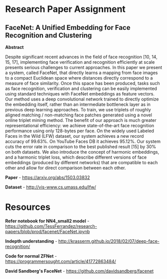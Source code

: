 # Research Paper Assignment

## FaceNet: A Unified Embedding for Face Recognition and Clustering

**Abstract**

Despite significant recent advances in the field of face recognition [10, 14, 15, 17], implementing face verification and recognition efficiently at scale presents serious challenges to current approaches. In this paper we present a system, called FaceNet, that directly learns a mapping from face images to a compact Euclidean space where distances directly correspond to a measure of face similarity. Once this space has been produced, tasks such as face recognition, verification and clustering can be easily implemented using standard techniques with FaceNet embeddings as feature vectors. Our method uses a deep convolutional network trained to directly optimize the embedding itself, rather than an intermediate bottleneck layer as in previous deep learning approaches. To train, we use triplets of roughly aligned matching / non-matching face patches generated using a novel online triplet mining method. The benefit of our approach is much greater representational efficiency: we achieve state-of-the-art face recognition performance using only 128-bytes per face. On the widely used Labeled Faces in the Wild (LFW) dataset, our system achieves a new record accuracy of 99.63%. On YouTube Faces DB it achieves 95.12%. Our system cuts the error rate in comparison to the best published result [15] by 30% on both datasets. We also introduce the concept of harmonic embeddings, and a harmonic triplet loss, which describe different versions of face embeddings (produced by different networks) that are compatible to each other and allow for direct comparison between each other.

**Paper** - https://arxiv.org/abs/1503.03832

**Dataset** - http://vis-www.cs.umass.edu/lfw/

# Resources

**Refer notebook for NN4_small2 model** - https://github.com/TessFerrandez/research-papers/blob/prod/facenet/FaceNet.ipynb

**Indepth understanding** - http://krasserm.github.io/2018/02/07/deep-face-recognition/

**Code for normal ZFNet** - https://programmersought.com/article/41772863484/

**David Sandberg's FaceNet** - https://github.com/davidsandberg/facenet
